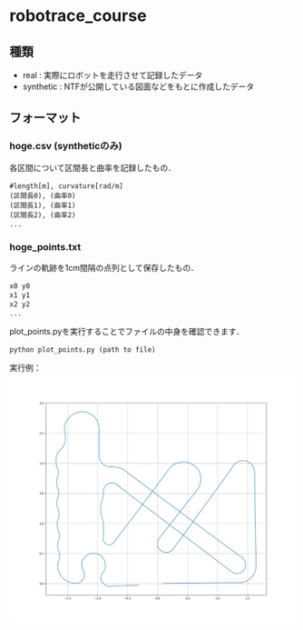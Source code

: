 # robotrace_course

## 種類
* real : 実際にロボットを走行させて記録したデータ
* synthetic : NTFが公開している図面などをもとに作成したデータ

## フォーマット
### hoge.csv (syntheticのみ)
各区間について区間長と曲率を記録したもの．
```
#length[m], curvature[rad/m]
(区間長0), (曲率0)
(区間長1), (曲率1)
(区間長2), (曲率2)
...
```
### hoge_points.txt
ラインの軌跡を1cm間隔の点列として保存したもの．
```
x0 y0
x1 y1
x2 y2
...
```

plot_points.pyを実行することでファイルの中身を確認できます．
```
python plot_points.py (path to file)
```
実行例：
![2019east_points](fig/2019east_points.png)

